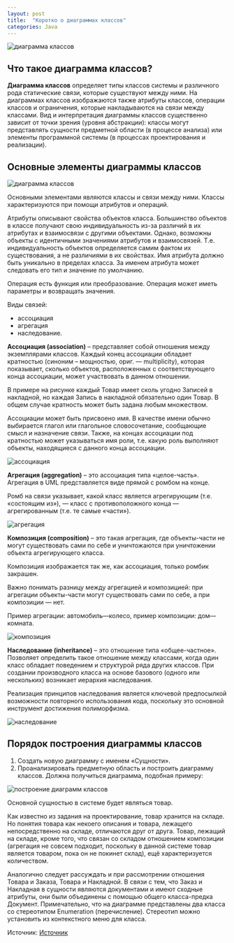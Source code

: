 ```yaml
---
layout: post
title:  "Коротко о диаграммах классов"
categories: Java
---
```


![диаграмма классов](https://partizanzero.github.io/images/12.jpg)

Что такое диаграмма классов?
-----------------------------------

**Диаграмма классов** определяет типы классов системы и различного рода статические связи, которые существуют между ними. 
На диаграммах классов изображаются также атрибуты классов, операции классов и ограничения, которые накладываются на связи между классами. 
Вид и интерпретация диаграммы классов существенно зависит от точки зрения (уровня абстракции): классы могут представлять сущности 
предметной области (в процессе анализа) или элементы программной системы (в процессах проектирования и реализации).


Основные элементы диаграммы классов
-----------------------------------

![диаграмма классов](https://partizanzero.github.io/images/class-diagram-elements.png)

Основными элементами являются классы и связи между ними. Классы характеризуются при помощи атрибутов и операций.

Атрибуты описывают свойства объектов класса. Большинство объектов в классе получают свою индивидуальность из-за различий 
в их атрибутах и взаимосвязи с другими объектами. Однако, возможны объекты с идентичными значениями атрибутов и взаимосвязей. 
Т.е. индивидуальность объектов определяется самим фактом их существования, а не различиями в их свойствах. 
Имя атрибута должно быть уникально в пределах класса. За именем атрибута может следовать его тип и значение по умолчанию.

Операция есть функция или преобразование. Операция может иметь параметры и возвращать значения.

Виды связей: 

* ассоциация
* агрегация
* наследование.

**Ассоциация (association)** – представляет собой отношения между экземплярами классов. 
Каждый конец ассоциации обладает кратностью (синоним – мощностью, ориг. — multiplicity), которая показывает, сколько объектов, 
расположенных с соответствующего конца ассоциации, может участвовать в данном отношении. 

В примере на рисунке каждый Товар имеет сколь угодно Записей в накладной, но каждая Запись в накладной обязательно один Товар. 
В общем случае кратность может быть задана любым множеством.

Ассоциации может быть присвоено имя. В качестве имени обычно выбирается глагол или глагольное словосочетание, 
сообщающие смысл и назначение связи. Также, на концах ассоциации под кратностью может указываться имя роли, 
т.е. какую роль выполняют объекты, находящиеся с данного конца ассоциации.

![ассоциация](https://partizanzero.github.io/images/association.png)

**Агрегация (aggregation)** – это ассоциация типа «целое-часть». Агрегация в UML представляется виде прямой с ромбом на конце.

Ромб на связи указывает, какой класс является агрегирующим (т.е. «состоящим из»), — класс с противоположного конца — 
агрегированным (т.е. те самые «части»).

![агрегация](https://partizanzero.github.io/images/aggregation.png)

**Композиция (composition)** – это такая агрегация, где объекты-части не могут существовать сами по себе и 
уничтожаются при уничтожении объекта агрегирующего класса. 

Композиция изображается так же, как ассоциация, только ромбик закрашен.

Важно понимать разницу между агрегацией и композицией: при агрегации объекты-части могут существовать сами по себе, а при композиции — нет. 

Пример агрегации: автомобиль—колесо, пример композиции: дом—комната.

![композиция](https://partizanzero.github.io/images/composition.png)

**Наследование (inheritance)** – это отношение типа «общее-частное». 
Позволяет определить такое отношение между классами, когда один класс обладает поведением и структурой ряда других классов. 
При создании производного класса на основе базового (одного или нескольких) возникает иерархия наследования. 

Реализация принципов наследования является ключевой предпосылкой возможности повторного использования кода, 
поскольку это основной инструмент достижения полиморфизма.

![наследование](https://partizanzero.github.io/images/inheritance.png)

Порядок построения диаграммы классов
-----------------------------------

1. Создать новую диаграмму с именем «Сущности».
2. Проанализировать предметную область и построить диаграмму классов. Должна получиться диаграмма, подобная примеру:

![построение диаграмм классов](https://partizanzero.github.io/images/class-diagram.png)

Основной сущностью в системе будет являться товар. 

Как известно из задания на проектирование, товар хранится на складе. 
Но понятия товара как некоего описания и товара, лежащего непосредственно на складе, отличаются друг от друга. 
Товар, лежащий на складе, кроме того, что связан со складом отношением композиции 
(агрегация не совсем подходит, поскольку в данной системе товар является товаром, пока он не покинет склад), 
ещё характеризуется количеством. 

Аналогично следует рассуждать и при рассмотрении отношения Товара и Заказа, Товара и Накладной. 
В связи с тем, что Заказ и Накладная в сущности являются документами и имеют сходные атрибуты, они были объединены 
с помощью общего класса-предка Документ. Примечательно, что на диаграмме представлены два класса со стереотипом Enumeration (перечисление). 
Стереотип можно установить из контекстного меню для класса.



Источник: [Источник][источник] 

[источник]: https://flexberry.github.io/ru/gpg_class-diagram.html

